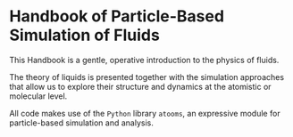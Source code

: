 # Handbook of Particle-Based Simulation of Fluids

This Handbook is a gentle, operative introduction to the physics of fluids.

The theory of liquids is presented together with the simulation approaches that allow us to explore their structure and dynamics at the atomistic or molecular level.


All code makes use of the `Python` library `atooms`, an expressive module for particle-based simulation and  analysis.
  

